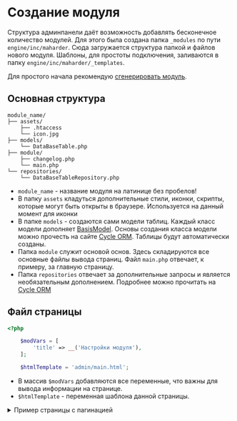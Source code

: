 # Создание модуля

Структура админпанели даёт возможность добавлять бесконечное количество модулей. Для этого была создана папка `_modules` по пути `engine/inc/maharder`. Сюда загружается структура папкой и файлов нового модуля. Шаблоны, для простоты подключения, заливаются в папку `engine/inc/maharder/_templates`. 

Для простого начала рекомендую [сгенерировать модуль](../new_module.md).

## Основная структура

```
module_name/
├── assets/
    ├── .htaccess
    └── icon.jpg
├── models/
    └── DataBaseTable.php
├── module/
    ├── changelog.php
    └── main.php
└── repositories/
    └── DataBaseTableRepository.php
```

- `module_name` - название модуля на латинице без пробелов!
- В папку `assets` кладуться дополнительные стили, иконки, скрипты, которые могут быть открыты в браузере. Используется на данный момент для иконки
- В папке `models` - создаются сами модели таблиц. Каждый класс модели дополняет [BasisModel](./classes/BasisModel.md). Основы создания класса модели можно прочесть на сайте [Cycle ORM](https://cycle-orm.dev/docs/annotated-entity/current/en). Таблицы будут автоматически созданы.
- Папка `module` служит основой основ. Здесь складируются все основные файлы вывода страниц. Файл `main.php` отвечает, к примеру, за главную страницу.
- Папка `repositories` отвечает за дополнительные запросы и является необязательным дополнением. Подробнее можно прочитать на [Cycle ORM](https://cycle-orm.dev/docs/basic-repository/current/en)

## Файл страницы

```php
<?php

	$modVars = [
		'title' => __('Настройки модуля'),
	];

	$htmlTemplate = 'admin/main.html';
```

- В массив `$modVars` добавляются все переменные, что важны для вывода информации на странице.
- `$htmlTemplate` - переменная шаблона данной страницы.

<details>
    <summary>Пример страницы с пагинацией</summary>

```php
<?php

global $mh, $MHDB; // Использование глобальных переменных $mh и $MHDB для доступа к объектам системы.

use Spiral\Pagination\Paginator; // Импорт класса Paginator для работы с пагинацией.
use Cycle\Database\Injection\Parameter; // Импорт класса Parameter для безопасной передачи параметров в запросы.

// Определение ключей фильтров и их типов для обработки входных данных.
$filterKeys = ['filter_plugin' => FILTER_REQUIRE_ARRAY, 'filter_type' => FILTER_REQUIRE_ARRAY, 'filter_fn' => FILTER_REQUIRE_ARRAY];

// Получение фильтров по умолчанию для обработки GET-запросов.
$inputFilters = TwigFilter::getDefaultFilters($filterKeys);

// Фильтрация входных данных из GET-запроса с использованием заданных фильтров.
$GET_DATA = filter_input_array(INPUT_GET, $inputFilters);

// Обработка каждого фильтра для очистки данных.
foreach ($filterKeys as $key => $filter) {
    $GET_DATA[$key] = isset($_GET[$key]) ? DataManager::sanitizeArrayInput(
        $_GET[$key], // Очистка входных данных от нежелательных символов.
        [FILTER_SANITIZE_FULL_SPECIAL_CHARS]
    ) : null;
}

// Получение конфигурации для модуля Maharder.
$mh_config = DataManager::getConfig('maharder');

// Создание репозитория для работы с логами.
$repo = $MHDB->repository(MhLog::class);

// Инициализация объекта TwigFilter для работы с фильтрами.
$twigFilter = new TwigFilter($repo);

// Инициализация переменной для хранения условий WHERE в SQL-запросе.
$whereClause = null;

// Массив для хранения фильтров.
$filters = [];

// Добавление фильтров в массив, если они переданы в GET-запросе.
if ($GET_DATA['filter_plugin']) $filters[] = [
    'plugin' => ['in' => new Parameter($GET_DATA['filter_plugin'])] // Фильтр по плагину.
];
if ($GET_DATA['filter_type']) $filters[] = [
    'log_type' => ['in' => new Parameter($GET_DATA['filter_type'])] // Фильтр по типу лога.
];
if ($GET_DATA['filter_fn']) $filters[] = [
    'fn_name' => ['in' => new Parameter($GET_DATA['filter_fn'])] // Фильтр по имени функции.
];

// Если фильтры есть, добавляем их в условие WHERE.
if (count($filters)) $whereClause['@and'] = $filters;

// Формирование SQL-запроса с учетом фильтров.
$mh_logs = $repo->select()->where($whereClause);

// Получение текущей страницы из GET-запроса или установка значения по умолчанию (1).
$cur_page = $GET_DATA['page'] ?? 1;

// Вычисление общего количества страниц для пагинации.
$total_pages = (int)@ceil($mh_logs->count() / $mh_config['list_count']);

// Вычисление начальной позиции для выборки данных.
$start = isset($GET_DATA['page']) ? (((int)$cur_page - 1) * $mh_config['list_count']) : 0;

// Получение порядка сортировки из GET-запроса или установка значения по умолчанию ('time').
$order = $GET_DATA['order'] ?? 'time';

// Получение направления сортировки (ASC или DESC) из GET-запроса.
$sort = TwigFilter::getSort($GET_DATA['sort'] ?? 'DESC');

// Применение сортировки к SQL-запросу.
$mh_logs = $mh_logs->orderBy($order, $sort);

// Инициализация пагинатора с количеством элементов на странице из конфигурации.
$paginator = new Paginator($mh_config['list_count']);

// Применение пагинации к SQL-запросу.
$paginator->withPage($cur_page)->paginate($mh_logs);

// Формирование массива переменных для передачи в шаблон.
$modVars = [
    'title'       => __('mhadmin', 'Вывод логов'), // Заголовок страницы.
    'logs'        => $mh_logs->fetchAll(), // Получение всех логов.
    'total_pages' => $total_pages, // Общее количество страниц.
    'page'        => $cur_page, // Текущая страница.
    'order'       => $order, // Поле для сортировки.
    'sort'        => $sort, // Направление сортировки.
    'filters'     => array_merge( // Фильтры для отображения в интерфейсе.
        $twigFilter->createFilter('plugin', 'tags', __('mhadmin', 'Плагин')),
        $twigFilter->createFilter('type', 'tags', __('mhadmin', 'Тип'), 'log_type'),
        $twigFilter->createFilter('fn', 'tags', __('mhadmin', 'Функция'), 'fn_name'),
    )
];

// Установка хлебных крошек (навигационной цепочки) для страницы.
$mh->setBreadcrumb(new BreadCrumb($modVars['title'], THIS_SELF . '?' . http_build_query($GET_DATA)));

// Добавление хлебных крошек для текущей страницы, если это не первая страница.
if ($cur_page > 1) {
    $mh->setBreadcrumb(new BreadCrumb(__('mhadmin', 'Страница %page%', ['%page%' => $cur_page]), THIS_SELF . '?' . http_build_query($GET_DATA)));
}

// Указание шаблона для отображения страницы.
$htmlTemplate = 'admin/logs.html';
```

Краткое описание:
1. Фильтрация и обработка входных данных: Код обрабатывает GET-параметры, применяет фильтры и очищает данные.
2. Работа с базой данных: Формируется SQL-запрос с учетом фильтров и сортировки.
3. Пагинация: Реализована пагинация для отображения логов постранично.
4. Подготовка данных для шаблона: Формируется массив переменных, которые передаются в шаблон для отображения.
5. Хлебные крошки: Добавляется навигационная цепочка для удобства пользователя.
6. Шаблон: Указывается файл шаблона для отображения страницы.

</details>
